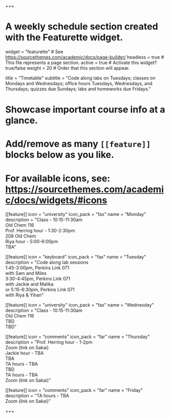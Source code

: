 +++
# A weekly schedule section created with the Featurette widget.
widget = "featurette"  # See https://sourcethemes.com/academic/docs/page-builder/
headless = true  # This file represents a page section.
active = true  # Activate this widget? true/false
weight = 20  # Order that this section will appear.

title = "Timetable"
subtitle = "Code along labs on Tuesdays; classes on Mondays and Wednesdays; office hours Tuesdays, Wednesdays, and Thursdays; quizzes due Sundays; labs and homeworks due Fridays."

# Showcase important course info at a glance.
# 
# Add/remove as many `[[feature]]` blocks below as you like.
# 
# For available icons, see: https://sourcethemes.com/academic/docs/widgets/#icons

[[feature]]
  icon = "university"
  icon_pack = "fas"
  name = "Monday"
  description = "Class - 10:15-11:30am <br> Old Chem 116 <br> Prof. Herring hour - 1:30-2:30pm <br> 208 Old Chem <br> Riya hour - 5:00-6:00pm <br> TBA" 



[[feature]]
  icon = "keyboard"
  icon_pack = "fas"
  name = "Tuesday"
  description = "Code along lab sessions <br>1:45-3:00pm, Perkins Link 071 <br> with Sam and Miles <br>3:30-4:45pm, Perkins Link 071 <br> with Jackie and Malika <br>or 5:15-6:30pm, Perkins Link 071 <br> with Riya & Yihan"  
  
  
[[feature]]
  icon = "university"
  icon_pack = "fas"
  name = "Wednesday"
  description = "Class - 10:15-11:30am <br> Old Chem 116 <br> TBD <br> TBD" 


   
[[feature]]
  icon = "comments"
  icon_pack = "far"
  name = "Thursday"
  description = "Prof. Herring hour - 1-2pm <br> Zoom (link on Sakai) <br>  Jackie hour - TBA <br> TBA <br> TA hours - TBA <br> TBD <br> TA hours - TBA <br> Zoom (link on Sakai)"  
  
 
[[feature]]
  icon = "comments"
  icon_pack = "far"
  name = "Friday"
  description = "TA hours - TBA <br> Zoom (link on Sakai)"
  
 
+++
